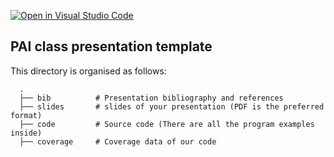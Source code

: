 [![Open in Visual Studio Code](https://classroom.github.com/assets/open-in-vscode-f059dc9a6f8d3a56e377f745f24479a46679e63a5d9fe6f495e02850cd0d8118.svg)](https://classroom.github.com/online_ide?assignment_repo_id=7305790&assignment_repo_type=AssignmentRepo)
## PAI class presentation template
This directory is organised as follows:

      .
      ├── bib          # Presentation bibliography and references
      ├── slides       # slides of your presentation (PDF is the preferred format)
      ├── code         # Source code (There are all the program examples inside)
      ├── coverage     # Coverage data of our code 
